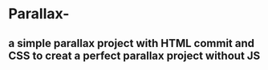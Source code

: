 # Parallax-
a simple parallax project with HTML commit and CSS to creat a perfect parallax project without JS 
-

